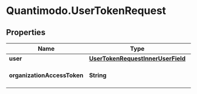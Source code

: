 # Quantimodo.UserTokenRequest

## Properties
Name | Type | Description | Notes
------------ | ------------- | ------------- | -------------
**user** | [**UserTokenRequestInnerUserField**](UserTokenRequestInnerUserField.md) |  | [optional] 
**organizationAccessToken** | **String** | Organization Access token | 


